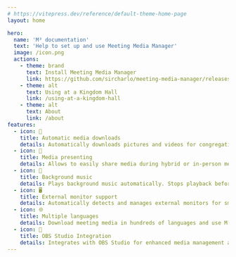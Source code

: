 ```yaml
---
# https://vitepress.dev/reference/default-theme-home-page
layout: home

hero:
  name: 'M³ documentation'
  text: 'Help to set up and use Meeting Media Manager'
  image: /icon.png
  actions:
    - theme: brand
      text: Install Meeting Media Manager
      link: https://github.com/sircharlo/meeting-media-manager/releases/latest
    - theme: alt
      text: Using at a Kingdom Hall
      link: /using-at-a-kingdom-hall
    - theme: alt
      text: About
      link: /about
features:
  - icon: 🚀
    title: Automatic media downloads
    details: Automatically downloads pictures and videos for congregation meetings in any language available on JW.org.
  - icon: 🎦
    title: Media presenting
    details: Allows to easily share media during hybrid or in-person meetings.
  - icon: 🎵
    title: Background music
    details: Plays background music automatically. Stops playback before the meeting starts. Background music can be restarted in one click after the meeting.
  - icon: 🖥️
    title: External monitor support
    details: Automatically detects and manages external monitors for smooth media presentations.
  - icon: 🌐
    title: Multiple languages
    details: Download meeting media in hundreds of languages and use M³'s interface in any of the many available languages.
  - icon: 🧩
    title: OBS Studio Integration
    details: Integrates with OBS Studio for enhanced media management and presenting capabilities.
---
```

